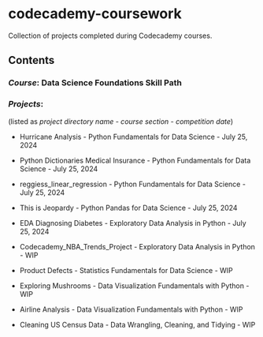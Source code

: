# codecademy-coursework
Collection of projects completed during Codecademy courses.

## Contents
### *Course*: Data Science Foundations Skill Path
### *Projects*: 
(listed as *project directory name - course section - competition date*)

- Hurricane Analysis - Python Fundamentals for Data Science - July 25, 2024

- Python Dictionaries Medical Insurance - Python Fundamentals for Data Science - July 25, 2024

- reggiess_linear_regression - Python Fundamentals for Data Science - July 25, 2024

- This is Jeopardy - Python Pandas for Data Science - July 25, 2024

- EDA Diagnosing Diabetes - Exploratory Data Analysis in Python - July 25, 2024

- Codecademy_NBA_Trends_Project - Exploratory Data Analysis in Python - WIP

- Product Defects - Statistics Fundamentals for Data Science - WIP

- Exploring Mushrooms - Data Visualization Fundamentals with Python - WIP

- Airline Analysis - Data Visualization Fundamentals with Python - WIP

- Cleaning US Census Data - Data Wrangling, Cleaning, and Tidying - WIP